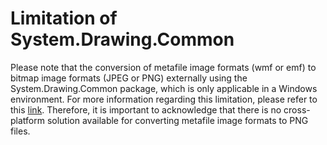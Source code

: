 # Limitation of System.Drawing.Common

​Please note that the conversion of metafile image formats (wmf or emf) to bitmap image formats (JPEG or PNG) externally using the System.Drawing.Common package, which is only applicable in a Windows environment. For more information regarding this limitation, please refer to this [link](https://learn.microsoft.com/en-us/dotnet/core/compatibility/core-libraries/6.0/system-drawing-common-windows-only). Therefore, it is important to acknowledge that there is no cross-platform solution available for converting metafile image formats to PNG files.